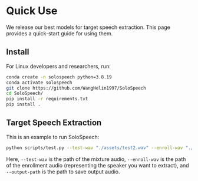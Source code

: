 # Quick Use

We release our best models for target speech extraction. This page provides a quick-start guide for using them.


## Install

For Linux developers and researchers, run:

```bash
conda create -n solospeech python=3.8.19
conda activate solospeech
git clone https://github.com/WangHelin1997/SoloSpeech
cd SoloSpeech/
pip install -r requirements.txt
pip install .
```

## Target Speech Extraction

This is an example to run SoloSpeech:
```bash
python scripts/test.py --test-wav "./assets/test2.wav" --enroll-wav "./assets/test2_enroll.wav" --output-path "./demo/test2_solospeech.wav"
```
Here, `--test-wav` is the path of the mixture audio, `--enroll-wav` is the path of the enrollment audio (representing the speaker you want to extract), and `--output-path` is the path to save output audio.
